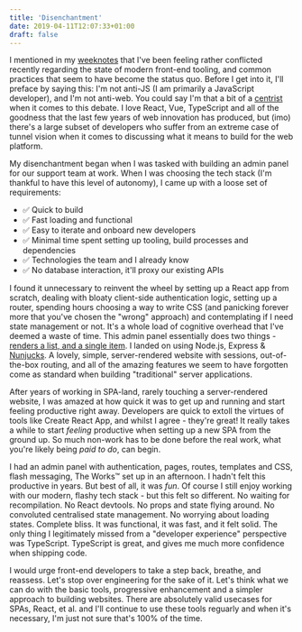 ```yaml
---
title: 'Disenchantment'
date: 2019-04-11T12:07:33+01:00
draft: false
---
```


I mentioned in my [weeknotes](/post/weeknotes-3/) that I've been feeling rather conflicted recently regarding the state of modern front-end tooling, and common practices that seem to have become the status quo. Before I get into it, I'll preface by saying this: I'm not anti-JS (I am primarily a JavaScript developer), and I'm not anti-web. You could say I'm that a bit of a [centrist](https://en.wikipedia.org/wiki/Centrism) when it comes to this debate. I love React, Vue, TypeScript and all of the goodness that the last few years of web innovation has produced, but (imo) there's a large subset of developers who suffer from an extreme case of tunnel vision when it comes to discussing what it means to build for the web platform.

My disenchantment began when I was tasked with building an admin panel for our support team at work. When I was choosing the tech stack (I'm thankful to have this level of autonomy), I came up with a loose set of requirements:

- ✅ Quick to build
- ✅ Fast loading and functional
- ✅ Easy to iterate and onboard new developers
- ✅ Minimal time spent setting up tooling, build processes and dependencies
- ✅ Technologies the team and I already know
- ✅ No database interaction, it'll proxy our existing APIs

I found it unnecessary to reinvent the wheel by setting up a React app from scratch, dealing with bloaty client-side authentication logic, setting up a router, spending hours choosing a way to write CSS (and panicking forever more that you've chosen the "wrong" approach) and contemplating if I need state management or not. It's a whole load of cognitive overhead that I've deemed a waste of time. This admin panel essentially does two things - [renders a list, and a single item](https://www.trysmudford.com/blog/city-life/#products-apps-not-websites). I landed on using Node.js, Express & [Nunjucks](https://mozilla.github.io/nunjucks/). A lovely, simple, server-rendered website with sessions, out-of-the-box routing, and all of the amazing features we seem to have forgotten come as standard when building "traditional" server applications.

After years of working in SPA-land, rarely touching a server-rendered website, I was amazed at how quick it was to get up and running and start feeling productive right away. Developers are quick to extoll the virtues of tools like Create React App, and whilst I agree - they're great! It really takes a while to start _feeling_ productive when setting up a new SPA from the ground up. So much non-work has to be done before the real work, what you're likely being _paid to do_, can begin.

I had an admin panel with authentication, pages, routes, templates and CSS, flash messaging, The Works™️ set up in an afternoon. I hadn't felt this productive in years. But best of all, it was _fun_. Of course I still enjoy working with our modern, flashy tech stack - but this felt so different. No waiting for recompilation. No React devtools. No props and state flying around. No convoluted centralised state management. No worrying about loading states. Complete bliss. It was functional, it was fast, and it felt solid. The only thing I legitimately missed from a "developer experience" perspective was TypeScript. TypeScript is great, and gives me much more confidence when shipping code.

I would urge front-end developers to take a step back, breathe, and reassess. Let's stop over engineering for the sake of it. Let's think what we can do with the basic tools, progressive enhancement and a simpler approach to building websites. There are absolutely valid usecases for SPAs, React, et al. and I'll continue to use these tools reguarly and when it's necessary, I'm just not sure that's 100% of the time.
